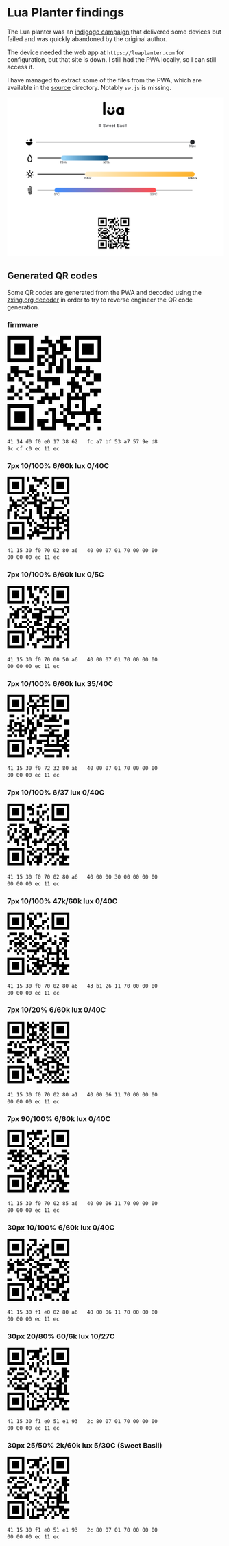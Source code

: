 # Lua Planter findings

The Lua planter was an [indigogo campaign](https://www.indiegogo.com/projects/lua-the-smart-planter-with-feelings) that delivered some devices
but failed and was quickly abandoned by the original author.

The device needed the web app at `https://luaplanter.com` for configuration, but that site is down. I still had the PWA locally, so I can still access it.

I have managed to extract some of the files from the PWA, which are available in the [source](source) directory.  Notably `sw.js` is missing.

![luaplanter.com](images/luaplanter.com.png "luaplanter.com")


## Generated QR codes

Some QR codes are generated from the PWA and decoded using the [zxing.org decoder](https://zxing.org/w/decode.jspx) in order to try to reverse engineer the QR code generation.

### firmware

![Firmware](images/qr-code-0.png "Firmware")

```
41 14 d0 f0 e0 17 38 62   fc a7 bf 53 a7 57 9e d8
9c cf c0 ec 11 ec 
```

### 7px 10/100% 6/60k lux 0/40C

![qr code 1](images/qr-code-1.png "qr code 1")

```
41 15 30 f0 70 02 80 a6   40 00 07 01 70 00 00 00
00 00 00 ec 11 ec 
```

### 7px 10/100% 6/60k lux 0/5C

![qr code 2](images/qr-code-2.png "qr code 2")

```
41 15 30 f0 70 00 50 a6   40 00 07 01 70 00 00 00
00 00 00 ec 11 ec 
```

### 7px 10/100% 6/60k lux 35/40C

![qr code 3](images/qr-code-3.png "qr code 3")

```
41 15 30 f0 72 32 80 a6   40 00 07 01 70 00 00 00
00 00 00 ec 11 ec 
```

### 7px 10/100% 6/37 lux 0/40C

![qr code 4](images/qr-code-4.png "qr code 4")

```
41 15 30 f0 70 02 80 a6   40 00 00 30 00 00 00 00
00 00 00 ec 11 ec 
```

### 7px 10/100% 47k/60k lux 0/40C

![qr code 5](images/qr-code-5.png "qr code 5")

```
41 15 30 f0 70 02 80 a6   43 b1 26 11 70 00 00 00
00 00 00 ec 11 ec 
```

### 7px 10/20% 6/60k lux 0/40C

![qr code 6](images/qr-code-6.png "qr code 6")

```
41 15 30 f0 70 02 80 a1   40 00 06 11 70 00 00 00
00 00 00 ec 11 ec 
```

### 7px 90/100% 6/60k lux 0/40C

![qr code 7](images/qr-code-7.png "qr code 7")

```
41 15 30 f0 70 02 85 a6   40 00 06 11 70 00 00 00
00 00 00 ec 11 ec
```

### 30px 10/100% 6/60k lux 0/40C

![qr code 8](images/qr-code-8.png "qr code 8")

```
41 15 30 f1 e0 02 80 a6   40 00 06 11 70 00 00 00
00 00 00 ec 11 ec
```

### 30px 20/80% 60/6k lux 10/27C

![qr code 9](images/qr-code-9.png "qr code 9")

```
41 15 30 f1 e0 51 e1 93   2c 80 07 01 70 00 00 00
00 00 00 ec 11 ec 
```

### 30px 25/50% 2k/60k lux 5/30C (Sweet Basil)

![qr code 10](images/qr-code-10.png "qr code 10")
```
41 15 30 f1 e0 51 e1 93   2c 80 07 01 70 00 00 00
00 00 00 ec 11 ec 
```

